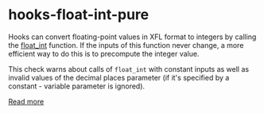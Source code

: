 # hooks-float-int-pure

Hooks can convert floating-point values in XFL format to integers by calling the [float_int](https://xrpl-hooks.readme.io/v2.0/reference/float_int) function. If the inputs of this function never change, a more efficient way to do this is to precompute the integer value.

This check warns about calls of `float_int` with constant inputs as well as invalid values of the decimal places parameter (if it's specified by a constant - variable parameter is ignored).

[Read more](https://xrpl-hooks.readme.io/v2.0/docs/floating-point-numbers-xfl)
